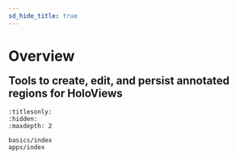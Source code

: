 ```yaml
---
sd_hide_title: true
---
```


# Overview

<h2 style="margin-top: 0.3em;">Tools to create, edit, and persist annotated regions for HoloViews</h2>

```{toctree}
:titlesonly:
:hidden:
:maxdepth: 2

basics/index
apps/index
```

